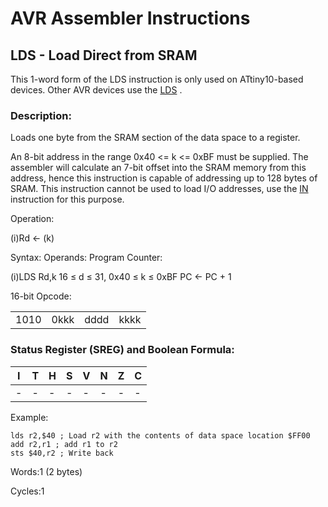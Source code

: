 AVR Assembler Instructions
==========================

<a href="" id="avrassembler.wb_LDS_-_Load_direct_from_SRAM"></a> <a href="" id="avrassembler.wb_LDS2"></a> LDS - Load Direct from SRAM
--------------------------------------------------------------------------------------------------------------------------------------

This 1-word form of the LDS instruction is only used on ATtiny10-based devices. Other AVR devices use the <a href="avrassembler.wb_LDS.html" class="xref" title="LDS - Load Direct from data space">LDS</a> .

### Description:

Loads one byte from the SRAM section of the data space to a register.

An 8-bit address in the range 0x40 &lt;= k &lt;= 0xBF must be supplied. The assembler will calculate an 7-bit offset into the SRAM memory from this address, hence this instruction is capable of addressing up to 128 bytes of SRAM. This instruction cannot be used to load I/O addresses, use the <a href="avrassembler.wb_IN.html" class="xref" title="IN - Load an I/O Location to Register">IN</a> instruction for this purpose.

Operation:

(i)Rd ← (k)

Syntax: Operands: Program Counter:

(i)LDS Rd,k 16 ≤ d ≤ 31, 0x40 ≤ k ≤ 0xBF PC ← PC + 1

16-bit Opcode:

|      |      |      |      |
|------|------|------|------|
| 1010 | 0kkk | dddd | kkkk |

### Status Register (SREG) and Boolean Formula:

| I   | T   | H   | S   | V   | N   | Z   | C   |
|-----|-----|-----|-----|-----|-----|-----|-----|
| -   | -   | -   | -   | -   | -   | -   | -   |

Example:

``` programlisting
lds r2,$40 ; Load r2 with the contents of data space location $FF00
add r2,r1 ; add r1 to r2
sts $40,r2 ; Write back
```

Words:1 (2 bytes)

Cycles:1
